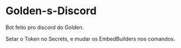 # Golden-s-Discord
Bot feito pro discord do Golden.

Setar o Token no Secrets, e mudar os EmbedBuilders nos comandos.

